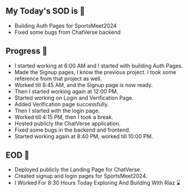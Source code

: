 ## My Today's SOD is 📑
- Building Auth Pages for SportsMeet2024
- Fixed some bugs from ChatVerse backend

## Progress 💪
- I started working at 6:00 AM and I started with building Auth Pages.
- Made the Signup pages, I know the previous project. I took some reference from that project as well.
- Worked till 8:45 AM, and the Signup page is now ready.
- Then I started working again at 12:00 PM.
- Started working on Login and Verification Page.
- Added Verification page successfully.
- Then I started with the login page.
- Worked till 4:15 PM, then I took a break.
- Hosted publicly the ChatVerse application.
- Fixed some bugs in the backend and frontend.
- Started working again at 8:40 PM, worked till 10:00 PM.

## EOD 🎯
- Deployed publicly the Landing Page for ChatVerse.
- Created signup and login pages for SportsMeet2024.
- I Worked For 8:30 Hours Today Exploring And Building With Riaz ⌛

